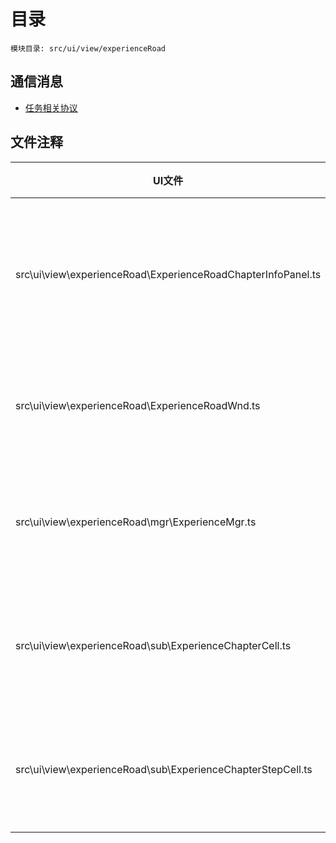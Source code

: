 <style>
table th:first-of-type {
    width: 300pt;
}
table th:nth-of-type(2) {
    width: 300pt;
}
</style>

# 目录
    模块目录: src/ui/view/experienceRoad

## 通信消息
- [任务相关协议](msg/msg/Task.md)

## 文件注释
| UI文件 | 注释 |
|-----|-----|
|  src\ui\view\experienceRoad\ExperienceRoadChapterInfoPanel.ts |    历练之路章节信息界面     |
|  src\ui\view\experienceRoad\ExperienceRoadWnd.ts |    历练之路主界面     |
|  src\ui\view\experienceRoad\mgr\ExperienceMgr.ts |    领取历练任务奖励     |
|  src\ui\view\experienceRoad\sub\ExperienceChapterCell.ts |    历练之路节点对象     |
|  src\ui\view\experienceRoad\sub\ExperienceChapterStepCell.ts |    历练之路节点对象     |
